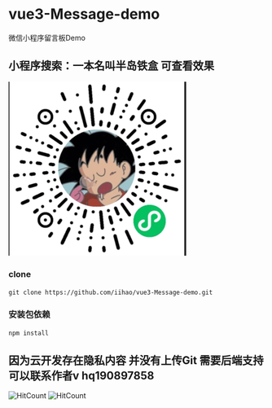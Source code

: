 # vue3-Message-demo

微信小程序留言板Demo
## 小程序搜索：一本名叫半岛铁盒 可查看效果
![img.png](img.png)

### clone
`git clone https://github.com/iihao/vue3-Message-demo.git`

### 安装包依赖
`npm install`

## 因为云开发存在隐私内容 并没有上传Git 需要后端支持可以联系作者v hq190897858

![HitCount](https://hits.dwyl.com/iihao/vue3-Message-demo.svg?style=flat-square)
![HitCount](https://hits.dwyl.com/iihao/vue3-Message-demo.svg?style=flat-square&show=unique)
